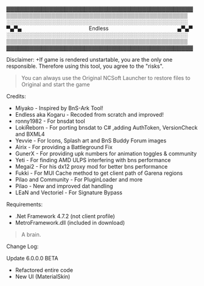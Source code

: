 ▓▓▓▓▓▓▓▓▓▓▓▓▓▓▓▓▓▓▓▓▓▓▓▓▓▓▓▓▓▓▓▓▓▓▓▓▓▓▓▓▓▓▓▓▓▓▓▓
▒▒▒▒▒▒▒▒▒▒▒▒▒▒▒▒▒▒▒▒▒▒▒▒▒▒▒▒▒▒▒▒▒▒▒▒▒▒▒▒▒▒▒▒▒▒▒▒
░░░░░░░░░░░░░░░░░░░░░░░░░░░░░░░░░░░░░░░░░░░░░░░░
▀▄▀▄                                             Endless                                              ▄▀▄▀
░░░░░░░░░░░░░░░░░░░░░░░░░░░░░░░░░░░░░░░░░░░░░░░░
▒▒▒▒▒▒▒▒▒▒▒▒▒▒▒▒▒▒▒▒▒▒▒▒▒▒▒▒▒▒▒▒▒▒▒▒▒▒▒▒▒▒▒▒▒▒▒▒
▓▓▓▓▓▓▓▓▓▓▓▓▓▓▓▓▓▓▓▓▓▓▓▓▓▓▓▓▓▓▓▓▓▓▓▓▓▓▓▓▓▓▓▓▓▓▓▓


Disclaimer: 
+If game is rendered unstartable, you are the only one responsible. Therefore using this tool, you agree to the "risks".

> You can always use the Original NCSoft Launcher to restore files to Original and start the game


Credits:
+ Miyako - Inspired by BnS-Ark Tool!
+ Endless aka Kogaru - Recoded from scratch and improved!
+ ronny1982 - For bnsdat tool
+ LokiReborn - For porting bnsdat to C# ,adding AuthToken, VersionCheck and BXML4
+ Yevvie - For Icons, Splash art and BnS Buddy Forum images
+ Airix - For providing a Battleground Fix
+ GunerX - For providing upk numbers for animation toggles & community
+ Yeti - For finding AMD ULPS interfering with bns performance
+ Megai2 - For his dx12 proxy mod for better bns performance
+ Fukki - For MUI Cache method to get client path of Garena regions
+ Pilao and Community - For PluginLoader and more
+ Pilao - New and improved dat handling
+ LEaN and Vectoriel - For Signature Bypass


Requirements:
+ .Net Framework 4.7.2 (not client profile)
+ MetroFramework.dll (included in download)

> A brain.


Change Log:

Update 6.0.0.0 BETA
+ Refactored entire code
+ New UI (MaterialSkin)
